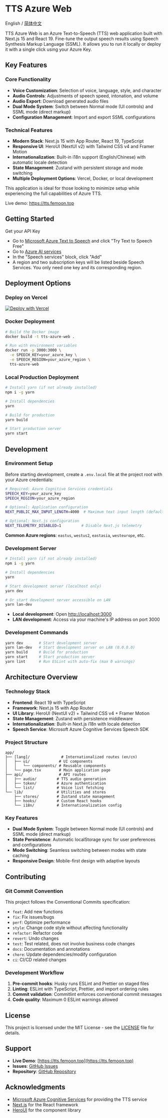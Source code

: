 # TTS Azure Web

English / [简体中文](./README_CN.md)

TTS Azure Web is an Azure Text-to-Speech (TTS) web application built with Next.js 15 and React 19. Fine-tune the output speech results using Speech Synthesis Markup Language (SSML). It allows you to run it locally or deploy it with a single click using your Azure Key.

## Key Features

### Core Functionality

- **Voice Customization**: Selection of voice, language, style, and character
- **Audio Controls**: Adjustments of speech speed, intonation, and volume
- **Audio Export**: Download generated audio files
- **Dual Mode System**: Switch between Normal mode (UI controls) and SSML mode (direct markup)
- **Configuration Management**: Import and export SSML configurations

### Technical Features

- **Modern Stack**: Next.js 15 with App Router, React 19, TypeScript
- **Responsive UI**: HeroUI (NextUI v2) with Tailwind CSS v4 and Framer Motion
- **Internationalization**: Built-in i18n support (English/Chinese) with automatic locale detection
- **State Management**: Zustand with persistent storage and mode switching
- **Multiple Deployment Options**: Vercel, Docker, or local development

This application is ideal for those looking to minimize setup while experiencing the full capabilities of Azure TTS.

Live demo: https://tts.femoon.top

## Getting Started

Get your API Key

- Go to [Microsoft Azure Text to Speech](https://azure.microsoft.com/en-us/products/ai-services/text-to-speech/) and click "Try Text to Speech Free"
- Go to [Azure AI services](https://portal.azure.com/#view/Microsoft_Azure_ProjectOxford/CognitiveServicesHub/~/SpeechServices)
- In the "Speech services" block, click "Add"
- A region and two subscription keys will be listed beside Speech Services. You only need one key and its corresponding region.

## Deployment Options

### Deploy on Vercel

[![Deploy with Vercel](https://vercel.com/button)](https://vercel.com/new/clone?repository-url=https%3A%2F%2Fgithub.com%2FFemoon%2Ftts-azure-web&env=SPEECH_KEY&env=SPEECH_REGION&project-name=tts-azure-web&repository-name=tts-azure-web)

### Docker Deployment

```bash
# Build the Docker image
docker build -t tts-azure-web .

# Run with environment variables
docker run -p 3000:3000 \
  -e SPEECH_KEY=your_azure_key \
  -e SPEECH_REGION=your_azure_region \
  tts-azure-web
```

### Local Production Deployment

```bash
# Install yarn (if not already installed)
npm i -g yarn

# Install dependencies
yarn

# Build for production
yarn build

# Start production server
yarn start
```

## Development

### Environment Setup

Before starting development, create a `.env.local` file at the project root with your Azure credentials:

```bash
# Required: Azure Cognitive Services credentials
SPEECH_KEY=your_azure_key
SPEECH_REGION=your_azure_region

# Optional: Application configuration
NEXT_PUBLIC_MAX_INPUT_LENGTH=4000  # Maximum text input length (default: 4000)

# Optional: Next.js configuration
NEXT_TELEMETRY_DISABLED=1         # Disable Next.js telemetry
```

**Common Azure regions**: `eastus`, `westus2`, `eastasia`, `westeurope`, etc.

### Development Server

```bash
# Install yarn (if not already installed)
npm i -g yarn

# Install dependencies
yarn

# Start development server (localhost only)
yarn dev

# Or start development server accessible on LAN
yarn lan-dev
```

- **Local development**: Open [http://localhost:3000](http://localhost:3000/)
- **LAN development**: Access via your machine's IP address on port 3000

### Development Commands

```bash
yarn dev       # Start development server
yarn lan-dev   # Start development server on LAN (0.0.0.0)
yarn build     # Build for production
yarn start     # Start production server
yarn lint      # Run ESLint with auto-fix (max 0 warnings)
```

## Architecture Overview

### Technology Stack

- **Frontend**: React 19 with TypeScript
- **Framework**: Next.js 15 with App Router
- **UI Library**: HeroUI (NextUI v2) + Tailwind CSS v4 + Framer Motion
- **State Management**: Zustand with persistence middleware
- **Internationalization**: Built-in Next.js i18n with locale detection
- **Speech Service**: Microsoft Azure Cognitive Services Speech SDK

### Project Structure

```
app/
├── [lang]/              # Internationalized routes (en/cn)
│   ├── ui/             # UI components
│   │   └── components/ # Reusable components
│   └── page.tsx        # Main application page
├── api/                # API routes
│   ├── audio/         # TTS audio generation
│   ├── token/         # Azure authentication
│   └── list/          # Voice list fetching
└── lib/               # Utilities and stores
    ├── stores/        # Zustand state management
    ├── hooks/         # Custom React hooks
    └── i18n/          # Internationalization config
```

### Key Features

- **Dual Mode System**: Toggle between Normal mode (UI controls) and SSML mode (direct markup)
- **State Persistence**: Automatic localStorage sync for user preferences and configurations
- **Mode Switching**: Seamless switching between modes with state caching
- **Responsive Design**: Mobile-first design with adaptive layouts

## Contributing

### Git Commit Convention

This project follows the Conventional Commits specification:

- `feat`: Add new functions
- `fix`: Fix issues/bugs
- `perf`: Optimize performance
- `style`: Change code style without affecting functionality
- `refactor`: Refactor code
- `revert`: Undo changes
- `test`: Test related, does not involve business code changes
- `docs`: Documentation and annotations
- `chore`: Update dependencies/modify configuration
- `ci`: CI/CD related changes

### Development Workflow

1. **Pre-commit hooks**: Husky runs ESLint and Prettier on staged files
2. **Linting**: ESLint with TypeScript, Prettier, and import ordering rules
3. **Commit validation**: Commitlint enforces conventional commit messages
4. **Code quality**: Maximum 0 ESLint warnings allowed

## License

This project is licensed under the MIT License - see the [LICENSE](LICENSE) file for details.

## Support

- **Live Demo**: [https://tts.femoon.top](https://tts.femoon.top)
- **Issues**: [GitHub Issues](https://github.com/Femoon/tts-azure-web/issues)
- **Repository**: [GitHub Repository](https://github.com/Femoon/tts-azure-web)

## Acknowledgments

- [Microsoft Azure Cognitive Services](https://azure.microsoft.com/en-us/products/ai-services/text-to-speech/) for providing the TTS service
- [Next.js](https://nextjs.org/) for the React framework
- [HeroUI](https://heroui.com/) for the component library
